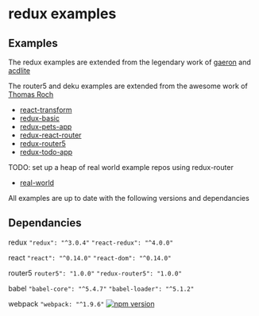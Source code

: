 # redux examples

## Examples

The redux examples are extended from the legendary work of [gaeron](https://github.com/gaearon) and [acdlite](https://github.com/acdlite)

The router5 and deku examples are extended from the awesome work of [Thomas Roch](https://github.com/troch)

* [react-transform](https://github.com/StevenIseki/redux-examples/tree/master/react-transform)
* [redux-basic](https://github.com/StevenIseki/redux-examples/redux-basic)
* [redux-pets-app](https://github.com/StevenIseki/redux-examples/tree/master/redux-pets-app)
* [redux-react-router](https://github.com/StevenIseki/redux-examples/redux-react-router)
* [redux-router5](https://github.com/StevenIseki/redux-examples/tree/master/redux-router5)
* [redux-todo-app](https://github.com/StevenIseki/redux-examples/tree/master/redux-todo-app)

TODO: set up a heap of real world example repos using redux-router

* [real-world](https://github.com/StevenIseki/redux-examples/real-world)

All examples are up to date with the following versions and dependancies

## Dependancies

redux
`"redux": "^3.0.4"`
`"react-redux": "^4.0.0"`

react
`"react": "^0.14.0"`
`"react-dom": "^0.14.0"`

router5
`router5": "1.0.0"`
`"redux-router5": "1.0.0"`
  
babel
`"babel-core": "^5.4.7"`
`"babel-loader": "^5.1.2"`

webpack
`"webpack: "^1.9.6"` [![npm version](https://badge.fury.io/js/webpack.svg)](https://badge.fury.io/js/webpack)

